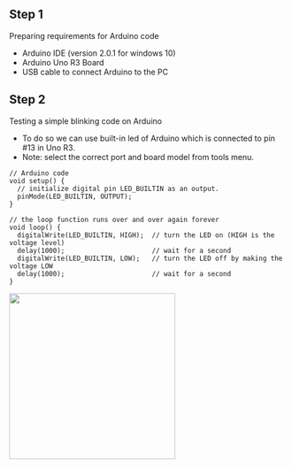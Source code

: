 ## Step 1
Preparing requirements for Arduino code
- Arduino IDE (version 2.0.1 for windows 10)
- Arduino Uno R3 Board
- USB cable to connect Arduino to the PC

## Step 2
Testing a simple blinking code on Arduino
- To do so we can use built-in led of Arduino which is connected to pin #13 in Uno R3. 
- Note: select the correct port and board model from tools menu.


```
// Arduino code
void setup() {
  // initialize digital pin LED_BUILTIN as an output.
  pinMode(LED_BUILTIN, OUTPUT);
}

// the loop function runs over and over again forever
void loop() {
  digitalWrite(LED_BUILTIN, HIGH);  // turn the LED on (HIGH is the voltage level)
  delay(1000);                      // wait for a second
  digitalWrite(LED_BUILTIN, LOW);   // turn the LED off by making the voltage LOW
  delay(1000);                      // wait for a second
}
```


<img src="https://github.com/shshjmakerspace/ArduinoUnity3D/blob/main/-media/step2-blink-vid.gif " width="300"/>

